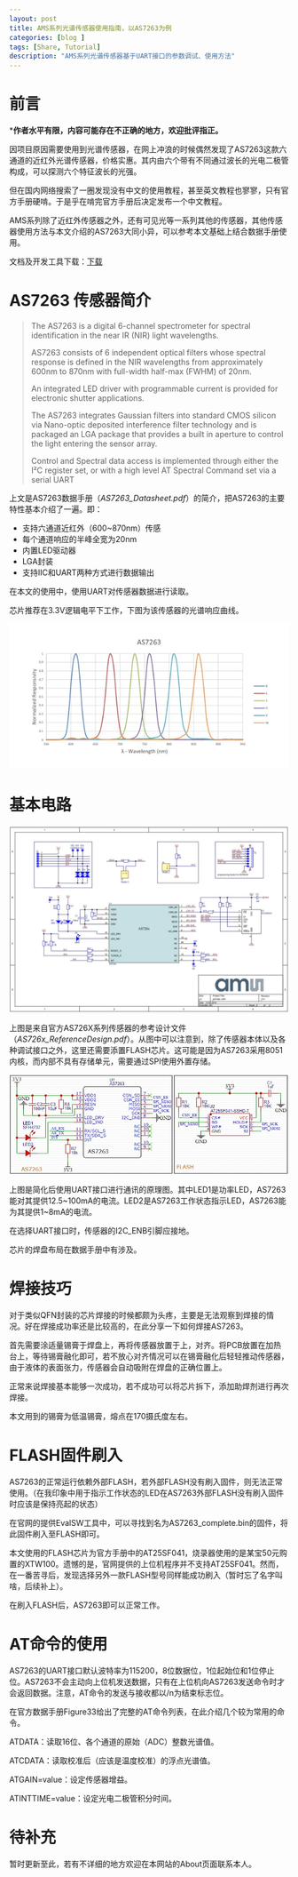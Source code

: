 ```yaml
---
layout: post
title: AMS系列光谱传感器使用指南，以AS7263为例
categories: [blog ]
tags: [Share, Tutorial]
description: "AMS系列光谱传感器基于UART接口的参数调试、使用方法"
---
```

# 前言
***作者水平有限，内容可能存在不正确的地方，欢迎批评指正。**

因项目原因需要使用到光谱传感器，在网上冲浪的时候偶然发现了AS7263这款六通道的近红外光谱传感器，价格实惠。其内由六个带有不同通过波长的光电二极管构成，可以探测六个特征波长的光强。

但在国内网络搜索了一圈发现没有中文的使用教程，甚至英文教程也寥寥，只有官方手册硬啃。于是乎在啃完官方手册后决定发布一个中文教程。

AMS系列除了近红外传感器之外，还有可见光等一系列其他的传感器，其他传感器使用方法与本文介绍的AS7263大同小异，可以参考本文基础上结合数据手册使用。

文档及开发工具下载：[下载](/download/as7263_DevelopKit2021.zip) 





# AS7263 传感器简介

> The AS7263 is a digital 6-channel spectrometer for spectral  identification in the near IR (NIR) light wavelengths.
>
> AS7263  consists of 6 independent optical filters whose spectral response is defined in the NIR wavelengths from approximately  600nm to 870nm with full-width half-max (FWHM) of 20nm. 
>
> An  integrated LED driver with programmable current is provided  for electronic shutter applications. 
>
> The AS7263 integrates Gaussian filters into standard CMOS silicon via Nano-optic deposited interference filter technology  and is packaged an LGA package that provides a built in aperture to control the light entering the sensor array. 
>
> Control and Spectral data access is implemented through either  the I²C register set, or with a high level AT Spectral Command  set via a serial UART

上文是AS7263数据手册（*AS7263_Datasheet.pdf*）的简介，把AS7263的主要特性基本介绍了一遍。即：

- 支持六通道近红外（600~870nm）传感
- 每个通道响应的半峰全宽为20nm
- 内置LED驱动器
- LGA封装
- 支持IIC和UART两种方式进行数据输出

在本文的使用中，使用UART对传感器数据进行读取。

芯片推荐在3.3V逻辑电平下工作，下图为该传感器的光谱响应曲线。

![](/img/as7263/spectrum.jpg)

# 基本电路

![](/img/as7263/schematic.jpg)

上图是来自官方AS726X系列传感器的参考设计文件（*AS726x_ReferenceDesign.pdf*）。从图中可以注意到，除了传感器本体以及各种调试接口之外，这里还需要添置FLASH芯片。这可能是因为AS7263采用8051内核，而内部不具有存储单元，需要通过SPI使用外置存储。

![](/img/as7263/applying.jpg)

上图是简化后使用UART接口进行通讯的原理图。其中LED1是功率LED，AS7263能对其提供12.5~100mA的电流。LED2是AS7263工作状态指示LED，AS7263能为其提供1~8mA的电流。

在选择UART接口时，传感器的I2C_ENB引脚应接地。

芯片的焊盘布局在数据手册中有涉及。

# 焊接技巧

对于类似QFN封装的芯片焊接的时候都颇为头疼，主要是无法观察到焊接的情况。好在焊接成功率还是比较高的，在此分享一下如何焊接AS7263。

首先需要涂适量锡膏于焊盘上，再将传感器放置于上，对齐。将PCB放置在加热台上，等待锡膏融化即可，若不放心对齐情况可以在锡膏融化后轻轻推动传感器，由于液体的表面张力，传感器会自动吸附在焊盘的正确位置上。

正常来说焊接基本能够一次成功，若不成功可以将芯片拆下，添加助焊剂进行再次焊接。

本文用到的锡膏为低温锡膏，熔点在170摄氏度左右。

# FLASH固件刷入

 AS7263的正常运行依赖外部FLASH，若外部FLASH没有刷入固件，则无法正常使用。（在我印象中用于指示工作状态的LED在AS7263外部FLASH没有刷入固件时应该是保持亮起的状态）

在官网的提供EvalSW工具中，可以寻找到名为AS7263_complete.bin的固件，将此固件刷入至FLASH即可。

本文使用的FLASH芯片为官方手册中的AT25SF041，烧录器使用的是某宝50元购置的XTW100。遗憾的是，官网提供的上位机程序并不支持AT25SF041。然而，在一番苦寻后，发现选择另外一款FLASH型号同样能成功刷入（暂时忘了名字叫啥，后续补上）。

 在刷入FLASH后，AS7263即可以正常工作。

# AT命令的使用

AS7263的UART接口默认波特率为115200，8位数据位，1位起始位和1位停止位。AS7263不会主动向上位机发送数据，只有在上位机向AS7263发送命令时才会返回数据。注意，AT命令的发送与接收都以/n为结束标志位。

在官方数据手册Figure33给出了完整的AT命令列表，在此介绍几个较为常用的命令。

ATDATA：读取16位、各个通道的原始（ADC）整数光谱值。

ATCDATA：读取校准后（应该是温度校准）的浮点光谱值。

ATGAIN=value：设定传感器增益。

ATINTTIME=value：设定光电二极管积分时间。

# 待补充

暂时更新至此，若有不详细的地方欢迎在本网站的About页面联系本人。
